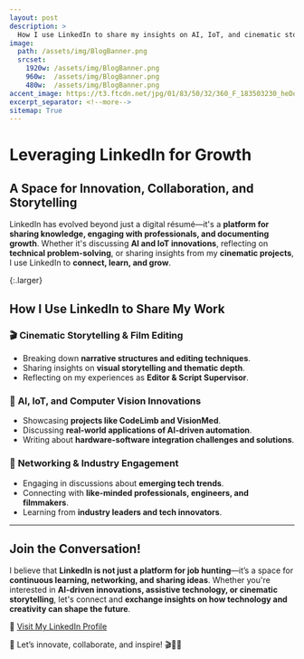 ```yaml
---
layout: post
description: > 
  How I use LinkedIn to share my insights on AI, IoT, and cinematic storytelling while growing my professional network.
image: 
  path: /assets/img/BlogBanner.png
  srcset: 
    1920w: /assets/img/BlogBanner.png
    960w:  /assets/img/BlogBanner.png
    480w:  /assets/img/BlogBanner.png
accent_image: https://t3.ftcdn.net/jpg/01/83/50/32/360_F_183503230_heDoLySnwt4W968RVTJOf7LFHbkZdCHA.jpg
excerpt_separator: <!--more-->
sitemap: True
---
```


# Leveraging LinkedIn for Growth 
## A Space for Innovation, Collaboration, and Storytelling
LinkedIn has evolved beyond just a digital résumé—it's a **platform for sharing knowledge, engaging with professionals, and documenting growth**. Whether it's discussing **AI and IoT innovations**, reflecting on **technical problem-solving**, or sharing insights from my **cinematic projects**, I use LinkedIn to **connect, learn, and grow**.


{:.larger}

<!--more-->


## **How I Use LinkedIn to Share My Work**  

### 🎬 **Cinematic Storytelling & Film Editing**  
- Breaking down **narrative structures and editing techniques**.  
- Sharing insights on **visual storytelling and thematic depth**.  
- Reflecting on my experiences as **Editor & Script Supervisor**.  

### 🤖 **AI, IoT, and Computer Vision Innovations**  
- Showcasing **projects like CodeLimb and VisionMed**.  
- Discussing **real-world applications of AI-driven automation**.  
- Writing about **hardware-software integration challenges and solutions**.  

### 📢 **Networking & Industry Engagement**  
- Engaging in discussions about **emerging tech trends**.  
- Connecting with **like-minded professionals, engineers, and filmmakers**.  
- Learning from **industry leaders and tech innovators**.  

---

## **Join the Conversation!**  

I believe that **LinkedIn is not just a platform for job hunting**—it’s a space for **continuous learning, networking, and sharing ideas**. Whether you're interested in **AI-driven innovations, assistive technology, or cinematic storytelling**, let's connect and **exchange insights on how technology and creativity can shape the future**.  

🔗 [Visit My LinkedIn Profile](https://www.linkedin.com/in/tommy-ang-7520a423a/)  

🚀 Let’s innovate, collaborate, and inspire! 🎬🤖✨  
